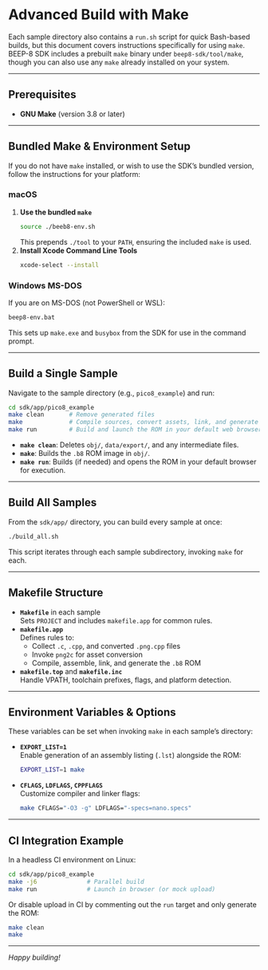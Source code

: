 # Advanced Build with Make

Each sample directory also contains a `run.sh` script for quick Bash-based builds, but this document covers instructions specifically for using `make`. BEEP-8 SDK includes a prebuilt `make` binary under `beep8-sdk/tool/make`, though you can also use any `make` already installed on your system.

---

## Prerequisites

- **GNU Make** (version 3.8 or later)

---

## Bundled Make & Environment Setup

If you do not have `make` installed, or wish to use the SDK’s bundled version, follow the instructions for your platform:

### macOS

1. **Use the bundled `make`**  
   ```bash
   source ./beeb8-env.sh
   ```  
   This prepends `./tool` to your `PATH`, ensuring the included `make` is used.  
2. **Install Xcode Command Line Tools**  
   ```bash
   xcode-select --install
   ```

### Windows MS-DOS

If you are on MS-DOS (not PowerShell or WSL):

```bat
beep8-env.bat
```

This sets up `make.exe` and `busybox` from the SDK for use in the command prompt.

---

## Build a Single Sample

Navigate to the sample directory (e.g., `pico8_example`) and run:

```bash
cd sdk/app/pico8_example
make clean       # Remove generated files
make             # Compile sources, convert assets, link, and generate ROM
make run         # Build and launch the ROM in your default web browser (e.g., Google Chrome)
```

- **`make clean`**: Deletes `obj/`, `data/export/`, and any intermediate files.  
- **`make`**: Builds the `.b8` ROM image in `obj/`.  
- **`make run`**: Builds (if needed) and opens the ROM in your default browser for execution.

---

## Build All Samples

From the `sdk/app/` directory, you can build every sample at once:

```bash
./build_all.sh
```

This script iterates through each sample subdirectory, invoking `make` for each.

---

## Makefile Structure

- **`Makefile`** in each sample  
  Sets `PROJECT` and includes `makefile.app` for common rules.  
- **`makefile.app`**  
  Defines rules to:  
  - Collect `.c`, `.cpp`, and converted `.png.cpp` files  
  - Invoke `png2c` for asset conversion  
  - Compile, assemble, link, and generate the `.b8` ROM  
- **`makefile.top`** and **`makefile.inc`**  
  Handle VPATH, toolchain prefixes, flags, and platform detection.

---

## Environment Variables & Options

These variables can be set when invoking `make` in each sample’s directory:

- **`EXPORT_LIST=1`**  
  Enable generation of an assembly listing (`.lst`) alongside the ROM:  
  ```bash
  EXPORT_LIST=1 make
  ```
- **`CFLAGS`, `LDFLAGS`, `CPPFLAGS`**  
  Customize compiler and linker flags:  
  ```bash
  make CFLAGS="-O3 -g" LDFLAGS="-specs=nano.specs"
  ```

---

## CI Integration Example

In a headless CI environment on Linux:

```bash
cd sdk/app/pico8_example
make -j6              # Parallel build
make run              # Launch in browser (or mock upload)
```

Or disable upload in CI by commenting out the `run` target and only generate the ROM:

```bash
make clean
make
```

---

*Happy building!*  
